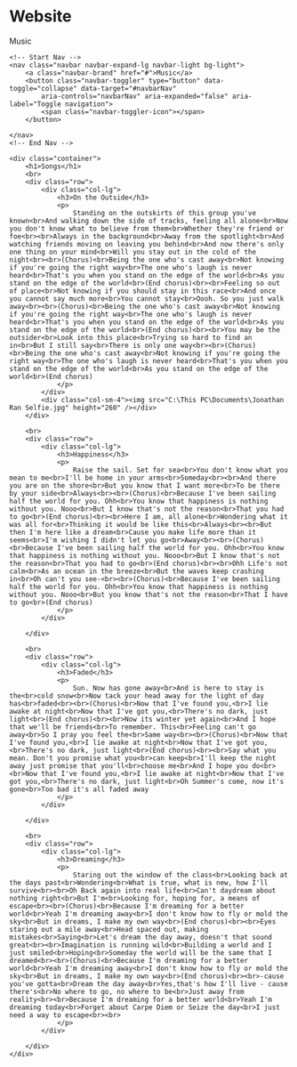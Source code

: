 # Website
Music
<!DOCTYPE html>
<html>

<head>
    <link href="css/style.css" type="text/css" rel="stylesheet">
    <title>Jonathan Ran | Music</title>
    <link rel="stylesheet" href="https://maxcdn.bootstrapcdn.com/bootstrap/4.0.0/css/bootstrap.min.css">
    <script src="https://code.jquery.com/jquery-3.5.1.slim.min.js" integrity="sha384-DfXdz2htPH0lsSSs5nCTpuj/zy4C+OGpamoFVy38MVBnE+IbbVYUew+OrCXaRkfj" crossorigin="anonymous"></script>
    <script src="https://cdn.jsdelivr.net/npm/popper.js@1.16.0/dist/umd/popper.min.js" integrity="sha384-Q6E9RHvbIyZFJoft+2mJbHaEWldlvI9IOYy5n3zV9zzTtmI3UksdQRVvoxMfooAo" crossorigin="anonymous"></script>
    <script src="https://stackpath.bootstrapcdn.com/bootstrap/4.5.0/js/bootstrap.min.js" integrity="sha384-OgVRvuATP1z7JjHLkuOU7Xw704+h835Lr+6QL9UvYjZE3Ipu6Tp75j7Bh/kR0JKI" crossorigin="anonymous"></script>
</head>

<body>

    <!-- Start Nav -->
    <nav class="navbar navbar-expand-lg navbar-light bg-light">
        <a class="navbar-brand" href="#">Music</a>
        <button class="navbar-toggler" type="button" data-toggle="collapse" data-target="#navbarNav"
            aria-controls="navbarNav" aria-expanded="false" aria-label="Toggle navigation">
            <span class="navbar-toggler-icon"></span>
        </button>
        
    </nav>
    <!-- End Nav -->

    <div class="container">
        <h1>Songs</h1>
        <br>
        <div class="row">
            <div class="col-lg">
                <h3>On the Outside</h3>
                <p>
                    Standing on the outskirts of this group you've known<br>And walking down the side of tracks, feeling all alone<br>Now you don't know what to believe from them<br>Whether they're friend or foe<br><br>Always in the background<br>Away from the spotlight<br>And watching friends moving on leaving you behind<br>And now there's only one thing on your mind<br>Will you stay out in the cold of the night<br><br>(Chorus)<br>Being the one who's cast away<br>Not knowing if you're going the right way<br>The one who's laugh is never heard<br>That's you when you stand on the edge of the world<br>As you stand on the edge of the world<br>(End chorus)<br><br>Feeling so out of place<br>Not knowing if you should stay in this race<br>And once you cannot say much more<br>You cannot stay<br>Oooh. So you just walk away<br><br>(Chorus)<br>Being the one who's cast away<br>Not knowing if you're going the right way<br>The one who's laugh is never heard<br>That's you when you stand on the edge of the world<br>As you stand on the edge of the world<br>(End chorus)<br><br>You may be the outsider<br>Look into this place<br>Trying so hard to find an in<br>But I still say<br>There is only one way<br><br>(Chorus)<br>Being the one who's cast away<br>Not knowing if you're going the right way<br>The one who's laugh is never heard<br>That's you when you stand on the edge of the world<br>As you stand on the edge of the world<br>(End chorus)
                </p>
            </div>
            <div class="col-sm-4"><img src="C:\This PC\Documents\Jonathan Ran Selfie.jpg" height="260" /></div>
        </div>
        
        <br>
        <div class="row">
            <div class="col-lg">
                <h3>Happiness</h3>
                <p>
                    Raise the sail. Set for sea<br>You don't know what you mean to me<br>I'll be home in your arms<br>Someday<br><br>And there you are on the shore<br>But you know that I want more<br>To be there by your side<br>Always<br><br>(Chorus)<br>Because I've been sailing half the world for you. Ohh<br>You know that happiness is nothing without you. Nooo<br>But I know that's not the reason<br>That you had to go<br>(End chorus)<br><br>Here I am, all alone<br>Wondering what it was all for<br>Thinking it would be like this<br>Always<br><br>But then I'm here like a dream<br>Cause you make life more than it seems<br>I'm wishing I didn't let you go<br>Away<br><br>(Chorus)<br>Because I've been sailing half the world for you. Ohh<br>You know that happiness is nothing without you. Nooo<br>But I know that's not the reason<br>That you had to go<br>(End chorus)<br><br>Ohh Life's not calm<br>As an ocean in the breeze<br>But the waves keep crashing in<br>Oh can't you see-<br><br>(Chorus)<br>Because I've been sailing half the world for you. Ohh<br>You know that happiness is nothing without you. Nooo<br>But you know that's not the reason<br>That I have to go<br>(End chorus)
                </p>
            </div>
            
        </div>

        <br>
        <div class="row">
            <div class="col-lg">
                <h3>Faded</h3>
                <p>
                    Sun. Now has gone away<br>And is here to stay is the<br>cold snow<br>Now tack your head away for the light of day has<br>faded<br><br>(Chorus)<br>Now that I've found you,<br>I lie awake at night<br>Now that I've got you,<br>There's no dark, just light<br>(End chorus)<br><br>Now its winter yet again<br>And I hope that we'll be friends<br>To remember. This<br>Feeling can't go away<br>So I pray you feel the<br>Same way<br><br>(Chorus)<br>Now that I've found you,<br>I lie awake at night<br>Now that I've got you,<br>There's no dark, just light<br>(End chorus)<br><br>Say what you mean. Don't you promise what you<br>can keep<br>I'll keep the night away just promise that you'll<br>choose me<br>And I hope you do<br><br>Now that I've found you,<br>I lie awake at night<br>Now that I've got you,<br>There's no dark, just light<br>Oh Summer's come, now it's gone<br>Too bad it's all faded away
                </p>
            </div>
            
        </div>
        
        <br>
        <div class="row">
            <div class="col-lg">
                <h3>Dreaming</h3>
                <p>
                    Staring out the window of the class<br>Looking back at the days past<br>Wondering<br>What is true, what is new, how I'll survive<br><br>Oh Back again into real life<br>Can't daydream about nothing right<br>But I'm<br>Looking for, hoping for, a means of escape<br><br>(Chorus)<br>Because I'm dreaming for a better world<br>Yeah I'm dreaming away<br>I don't know how to fly or mold the sky<br>But in dreams, I make my own way<br>(End chorus)<br><br>Eyes staring out a mile away<br>Head spaced out, making mistakes<br>Saying<br>Let's dream the day away, doesn't that sound great<br><br>Imagination is running wild<br>Building a world and I just smiled<br>Hoping<br>Someday the world will be the same that I dreamed<br><br>(Chorus)<br>Because I'm dreaming for a better world<br>Yeah I'm dreaming away<br>I don't know how to fly or mold the sky<br>But in dreams, I make my own way<br>(End chorus)<br><br>-cause you've gotta<br>Dream the day away<br>Yes,that's how I'll live - cause there's<br>No where to go, no where to be<br>Just away from reality<br><br>Because I'm dreaming for a better world<br>Yeah I'm dreaming today<br>Forget about Carpe Diem or Seize the day<br>I just need a way to escape<br><br>
                </p>
            </div>
            
        </div>
    </div>

</body>

</html>
